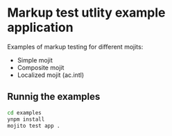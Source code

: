 # Markup test utlity example application

Examples of markup testing for different mojits:

* Simple mojit
* Composite mojit
* Localized mojit (ac.intl)

## Runnig the examples

```bash
cd examples
ynpm install
mojito test app .
```
